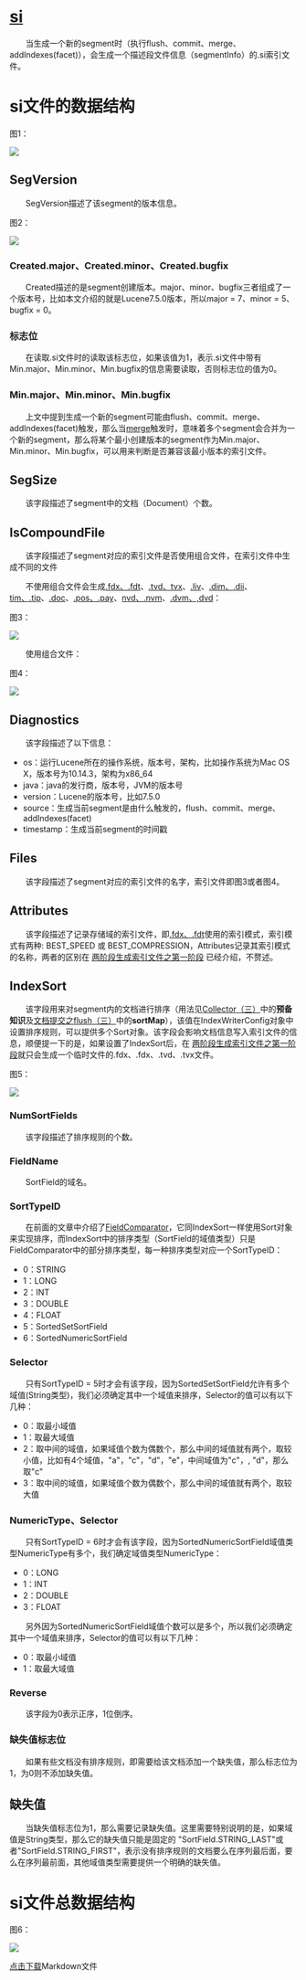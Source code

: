 # [si](https://www.amazingkoala.com.cn/Lucene/suoyinwenjian/)
&emsp;&emsp;当生成一个新的segment时（执行flush、commit、merge、addIndexes(facet)），会生成一个描述段文件信息（segmentInfo）的.si索引文件。

# si文件的数据结构

图1：

<img src="http://www.amazingkoala.com.cn/uploads/lucene/索引文件/si/1.png">

## SegVersion
&emsp;&emsp;SegVersion描述了该segment的版本信息。

图2：

<img src="http://www.amazingkoala.com.cn/uploads/lucene/索引文件/si/2.png">

### Created.major、Created.minor、Created.bugfix
&emsp;&emsp;Created描述的是segment创建版本。major、minor、bugfix三者组成了一个版本号，比如本文介绍的就是Lucene7.5.0版本，所以major = 7、minor = 5、bugfix = 0。

### 标志位
&emsp;&emsp;在读取.si文件时的读取该标志位，如果该值为1，表示.si文件中带有Min.major、Min.minor、Min.bugfix的信息需要读取，否则标志位的值为0。

### Min.major、Min.minor、Min.bugfix
&emsp;&emsp;上文中提到生成一个新的segment可能由flush、commit、merge、addIndexes(facet)触发，那么当[merge](https://www.amazingkoala.com.cn/Lucene/Index/2019/0519/60.html)触发时，意味着多个segment会合并为一个新的segment，那么将某个最小创建版本的segment作为Min.major、Min.minor、Min.bugfix，可以用来判断是否兼容该最小版本的索引文件。

## SegSize
&emsp;&emsp;该字段描述了segment中的文档（Document）个数。

## IsCompoundFile
&emsp;&emsp;该字段描述了segment对应的索引文件是否使用组合文件，在索引文件中生成不同的文件

&emsp;&emsp;不使用组合文件会生成[.fdx、.fdt](https://www.amazingkoala.com.cn/Lucene/suoyinwenjian/2019/0301/38.html)、[.tvd、tvx](https://www.amazingkoala.com.cn/Lucene/suoyinwenjian/2019/0429/56.html)、[.liv](https://www.amazingkoala.com.cn/Lucene/suoyinwenjian/2019/0425/54.html)、[.dim、.dii](https://www.amazingkoala.com.cn/Lucene/suoyinwenjian/2019/0424/53.html)、[tim、.tip](https://www.amazingkoala.com.cn/Lucene/suoyinwenjian/2019/0401/43.html)、[.doc](https://www.amazingkoala.com.cn/Lucene/suoyinwenjian/2019/0324/42.html)、[.pos、.pay](https://www.amazingkoala.com.cn/Lucene/suoyinwenjian/2019/0324/41.html)、[nvd、.nvm](https://www.amazingkoala.com.cn/Lucene/suoyinwenjian/2019/0305/39.html)、[.dvm、,dvd](https://www.amazingkoala.com.cn/Lucene/DocValues/)：

图3：

<img src="http://www.amazingkoala.com.cn/uploads/lucene/索引文件/si/3.png">

&emsp;&emsp;使用组合文件：

图4：

<img src="http://www.amazingkoala.com.cn/uploads/lucene/索引文件/si/4.png">

## Diagnostics
&emsp;&emsp;该字段描述了以下信息：

- os：运行Lucene所在的操作系统，版本号，架构，比如操作系统为Mac OS X，版本号为10.14.3，架构为x86_64
- java：java的发行商，版本号，JVM的版本号
- version：Lucene的版本号，比如7.5.0
- source：生成当前segment是由什么触发的，flush、commit、merge、addIndexes(facet)
- timestamp：生成当前segment的时间戳

## Files
&emsp;&emsp;该字段描述了segment对应的索引文件的名字，索引文件即图3或者图4。

## Attributes
&emsp;&emsp;该字段描述了记录存储域的索引文件，即[.fdx、.fdt](https://www.amazingkoala.com.cn/Lucene/suoyinwenjian/2019/0301/38.html)使用的索引模式，索引模式有两种: BEST_SPEED 或 BEST_COMPRESSION，Attributes记录其索引模式的名称，两者的区别在 [两阶段生成索引文件之第一阶段](https://www.amazingkoala.com.cn/Lucene/Index/2019/0521/61.html) 已经介绍，不赘述。

## IndexSort
&emsp;&emsp;该字段用来对segment内的文档进行排序（用法见[Collector（三）](https://www.amazingkoala.com.cn/Lucene/Search/2019/0814/84.html)中的**预备知识**及[文档提交之flush（三）](https://www.amazingkoala.com.cn/Lucene/Index/2019/0725/76.html)中的**sortMap**），该值在IndexWriterConfig对象中设置排序规则，可以提供多个Sort对象。该字段会影响文档信息写入索引文件的信息，顺便提一下的是，如果设置了IndexSort后，在 [两阶段生成索引文件之第一阶段](https://www.amazingkoala.com.cn/Lucene/Index/2019/0521/61.html)就只会生成一个临时文件的.fdx、.fdx、.tvd、.tvx文件。

图5：

<img src="http://www.amazingkoala.com.cn/uploads/lucene/索引文件/si/5.png">

### NumSortFields
&emsp;&emsp;该字段描述了排序规则的个数。

### FieldName
&emsp;&emsp;SortField的域名。

### SortTypeID
&emsp;&emsp;在前面的文章中介绍了[FieldComparator](https://www.amazingkoala.com.cn/Lucene/Search/2019/0415/50.html)，它同IndexSort一样使用Sort对象来实现排序，而IndexSort中的排序类型（SortField的域值类型）只是FieldComparator中的部分排序类型，每一种排序类型对应一个SortTypeID：

- 0：STRING
- 1：LONG
- 2：INT
- 3：DOUBLE
- 4：FLOAT
- 5：SortedSetSortField
- 6：SortedNumericSortField

### Selector
&emsp;&emsp;只有SortTypeID = 5时才会有该字段，因为SortedSetSortField允许有多个域值(String类型)，我们必须确定其中一个域值来排序，Selector的值可以有以下几种：

- 0：取最小域值
- 1：取最大域值
- 2：取中间的域值，如果域值个数为偶数个，那么中间的域值就有两个，取较小值，比如有4个域值，"a"，"c"，"d"，"e"，中间域值为"c"，, "d"，那么取"c"
- 3：取中间的域值，如果域值个数为偶数个，那么中间的域值就有两个，取较大值

### NumericType、Selector
&emsp;&emsp;只有SortTypeID = 6时才会有该字段，因为SortedNumericSortField域值类型NumericType有多个，我们确定域值类型NumericType：

- 0：LONG
- 1：INT
- 2：DOUBLE
- 3：FLOAT

&emsp;&emsp;另外因为SortedNumericSortField域值个数可以是多个，所以我们必须确定其中一个域值来排序，Selector的值可以有以下几种：

- 0：取最小域值
- 1：取最大域值

### Reverse
&emsp;&emsp;该字段为0表示正序，1位倒序。

### 缺失值标志位
&emsp;&emsp;如果有些文档没有排序规则，即需要给该文档添加一个缺失值，那么标志位为1，为0则不添加缺失值。

## 缺失值
&emsp;&emsp;当缺失值标志位为1，那么需要记录缺失值。这里需要特别说明的是，如果域值是String类型，那么它的缺失值只能是固定的 "SortField.STRING_LAST"或者"SortField.STRING_FIRST"，表示没有排序规则的文档要么在序列最后面，要么在序列最前面，其他域值类型需要提供一个明确的缺失值。

# si文件总数据结构

图6：

<img src="http://www.amazingkoala.com.cn/uploads/lucene/索引文件/si/6.png">

[点击下载](http://www.amazingkoala.com.cn/attachment/Lucene/%E7%B4%A2%E5%BC%95%E6%96%87%E4%BB%B6/si.zip)Markdown文件